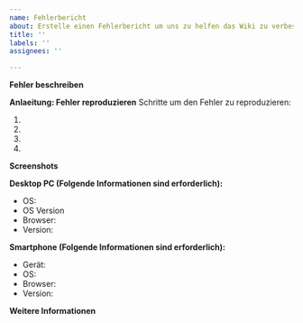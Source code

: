 ```yaml
---
name: Fehlerbericht
about: Erstelle einen Fehlerbericht um uns zu helfen das Wiki zu verbessern
title: ''
labels: ''
assignees: ''

---
```


**Fehler beschreiben**
<!--Eine klare Beschreibung des Fehlers und ggf. seiner Auswirkungen-->

**Anlaeitung: Fehler reproduzieren**
Schritte um den Fehler zu reproduzieren:
1. <!--Gehe zu '...'-->
2. <!--Klicke auf '....'-->
3. <!--Scroll herunter '....'-->
4. <!--Fehler bei '....'-->

**Screenshots**
<!--Falls vorhanden können Screenshots eingefügt werden-->


**Desktop PC (Folgende Informationen sind erforderlich):**
 - OS: <!--[e.g. Windows 10]-->
 - OS Version <!--[e.g. 21H2]-->
 - Browser: <!--[e.g. chrome, safari]-->
 - Version: <!--[e.g. 22]-->

**Smartphone (Folgende Informationen sind erforderlich):**
 - Gerät: <!--[e.g. iPhone6]-->
 - OS: <!--[e.g. iOS8.1]-->
 - Browser: <!--[e.g. stock browser, safari]-->
 - Version: <!--[e.g. 22]-->

**Weitere Informationen**
<!--Weitere Informationen hier angeben-->
